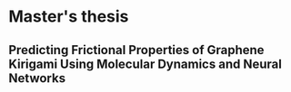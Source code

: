 # Master's thesis
## Predicting Frictional Properties of Graphene Kirigami Using Molecular Dynamics and Neural Networks

